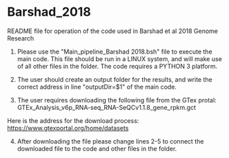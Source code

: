 # Barshad_2018

README file for operation of the code used in Barshad et al 2018 Genome Research

1. Please use the "Main_pipeline_Barshad 2018.bsh" file to execute the main code. This file should be run in a LINUX system, and will make use of all other files in the folder.
The code requires a PYTHON 3 platform.

2. The user should create an output folder for the results, and write the correct address in line "outputDir=$1" of the main code.

3. The user requires downloading the following file from the GTex protal: GTEx_Analysis_v6p_RNA-seq_RNA-SeQCv1.1.8_gene_rpkm.gct

Here is the address for the download process: https://www.gtexportal.org/home/datasets

4. After downloading the file please change lines 2-5 to connect the downloaded file to the code and other files in the folder.
